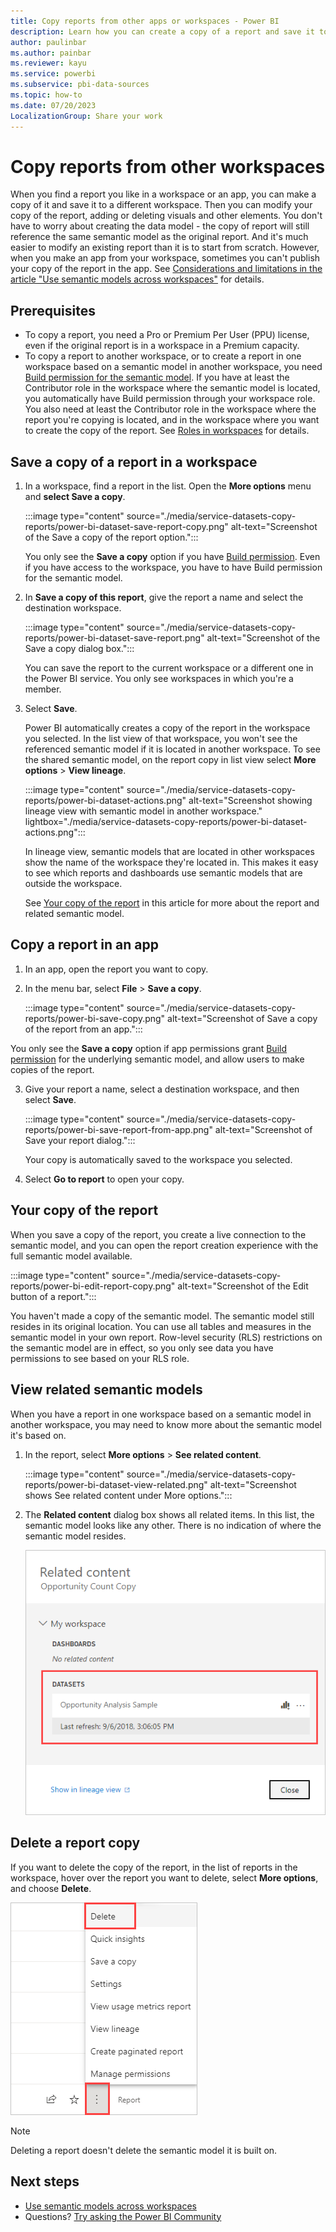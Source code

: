 ```yaml
---
title: Copy reports from other apps or workspaces - Power BI
description: Learn how you can create a copy of a report and save it to your own workspace.
author: paulinbar
ms.author: painbar
ms.reviewer: kayu
ms.service: powerbi
ms.subservice: pbi-data-sources
ms.topic: how-to
ms.date: 07/20/2023
LocalizationGroup: Share your work
---
```

# Copy reports from other workspaces

When you find a report you like in a workspace or an app, you can make a copy of it and save it to a different workspace. Then you can modify your copy of the report, adding or deleting visuals and other elements. You don't have to worry about creating the data model - the copy of report will still reference the same semantic model as the original report. And it's much easier to modify an existing report than it is to start from scratch. However, when you make an app from your workspace, sometimes you can't publish your copy of the report in the app. See [Considerations and limitations in the article "Use semantic models across workspaces"](service-datasets-across-workspaces.md#considerations-and-limitations) for details.

## Prerequisites

- To copy a report, you need a Pro or Premium Per User (PPU) license, even if the original report is in a workspace in a Premium capacity.
- To copy a report to another workspace, or to create a report in one workspace based on a semantic model in another workspace, you need [Build permission for the semantic model](service-datasets-build-permissions.md). If you have at least the Contributor role in the workspace where the semantic model is located, you automatically have Build permission through your workspace role. You also need at least the Contributor role in the workspace where the report you're copying is located, and in the workspace where you want to create the copy of the report. See [Roles in workspaces](../collaborate-share/service-roles-new-workspaces.md) for details.

## Save a copy of a report in a workspace

1. In a workspace, find a report in the list. Open the **More options** menu and **select Save a copy**.

    :::image type="content" source="./media/service-datasets-copy-reports/power-bi-dataset-save-report-copy.png" alt-text="Screenshot of the Save a copy of the report option.":::

    You only see the **Save a copy** option if you have [Build permission](service-datasets-build-permissions.md). Even if you have access to the workspace, you have to have Build permission for the semantic model.

3. In **Save a copy of this report**, give the report a name and select the destination workspace.

    :::image type="content" source="./media/service-datasets-copy-reports/power-bi-dataset-save-report.png" alt-text="Screenshot of the Save a copy dialog box.":::

    You can save the report to the current workspace or a different one in the Power BI service. You only see workspaces in which you're a member.
  
4. Select **Save**.

    Power BI automatically creates a copy of the report in the workspace you selected. In the list view of that workspace, you won't see the referenced semantic model if it is located in another workspace. To see the shared semantic model, on the report copy in list view select **More options** > **View lineage**. 

    :::image type="content" source="./media/service-datasets-copy-reports/power-bi-dataset-actions.png" alt-text="Screenshot showing lineage view with semantic model in another workspace." lightbox="./media/service-datasets-copy-reports/power-bi-dataset-actions.png":::

   In lineage view, semantic models that are located in other workspaces show the name of the workspace they're located in. This makes it easy to see which reports and dashboards use semantic models that are outside the workspace.

    See [Your copy of the report](#your-copy-of-the-report) in this article for more about the report and related semantic model.

## Copy a report in an app

1. In an app, open the report you want to copy.
2. In the menu bar, select **File** > **Save a copy**.

    :::image type="content" source="./media/service-datasets-copy-reports/power-bi-save-copy.png" alt-text="Screenshot of Save a copy of the report from an app.":::

You only see the **Save a copy** option if app permissions grant [Build permission](./service-datasets-build-permissions.md) for the underlying semantic model, and allow users to make copies of the report.

3. Give your report a name, select a destination workspace, and then select **Save**.

    :::image type="content" source="./media/service-datasets-copy-reports/power-bi-save-report-from-app.png" alt-text="Screenshot of Save your report dialog.":::

    Your copy is automatically saved to the workspace you selected.

4. Select **Go to report** to open your copy.

## Your copy of the report

When you save a copy of the report, you create a live connection to the semantic model, and you can open the report creation experience with the full semantic model available. 

:::image type="content" source="./media/service-datasets-copy-reports/power-bi-edit-report-copy.png" alt-text="Screenshot of the Edit button of a report.":::

You haven't made a copy of the semantic model. The semantic model still resides in its original location. You can use all tables and measures in the semantic model in your own report. Row-level security (RLS) restrictions on the semantic model are in effect, so you only see data you have permissions to see based on your RLS role.

## View related semantic models

When you have a report in one workspace based on a semantic model in another workspace, you may need to know more about the semantic model it's based on.

1. In the report, select **More options** > **See related content**.

    :::image type="content" source="./media/service-datasets-copy-reports/power-bi-dataset-view-related.png" alt-text="Screenshot shows See related content under More options.":::

1. The **Related content** dialog box shows all related items. In this list, the semantic model looks like any other. There is no indication of where the semantic model resides.
 
    ![Related content dialog box](media/service-datasets-copy-reports/power-bi-dataset-related.png)

## Delete a report copy

If you want to delete the copy of the report, in the list of reports in the workspace, hover over the report you want to delete, select **More options**, and choose **Delete**.

![Delete report icon](media/service-datasets-copy-reports/power-bi-datasets-delete-report.png)

> [!NOTE]
> Deleting a report doesn't delete the semantic model it is built on.
## Next steps

- [Use semantic models across workspaces](service-datasets-across-workspaces.md)
- Questions? [Try asking the Power BI Community](https://community.powerbi.com/)
